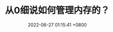 ---
layout: post
title: "从0细说如何管理内存的？"
description: "介绍下从用户态申请内存如malloc开始库函数做了什么、操作系统做了什么、操作系统内存分配器怎么做的、用户态内存分配器怎么做的，为什么用户态又要单独做内存分配器。类似地，释放内存free的时候这一连串的又发生了什么。"
date: 2022-06-27 01:15:41 +0800
categories: ["linux内核"]
tags: []
toc: true
hide: true
---